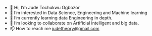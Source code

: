 - 👋 Hi, I’m Jude Tochukwu Ogbozor
- 👀 I’m interested in Data Science, Engineering and Machine learning
- 🌱 I’m currently learning data Engineering in depth.
- 💞️ I’m looking to collaborate on Artificial intelligent and big data.
- 📫 How to reach me judetheory@gmail.com

<!---
Judetheory/Judetheory is a ✨ special ✨ repository because its `README.md` (this file) appears on your GitHub profile.
You can click the Preview link to take a look at your changes.
--->
